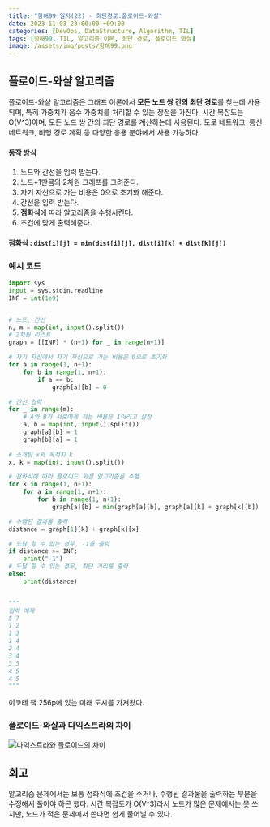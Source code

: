```yaml
---
title: "항해99 일지(22) - 최단경로:플로이드-와샬"
date: 2023-11-03 23:00:00 +09:00
categories: [DevOps, DataStructure, Algorithm, TIL]
tags: [항해99, TIL, 알고리즘 이론, 최단 경로, 플로이드 와샬]
image: /assets/img/posts/항해99.png
---
```



## 플로이드-와샬 알고리즘
플로이드-와샬 알고리즘은 그래프 이론에서 **모든 노드 쌍 간의 최단 경로**를 찾는데 사용되며, 특히 가중치가 음수 가중치를 처리할 수 있는 장점을 가진다. 시간 복잡도는 O(V^3)이며, 모든 노드 쌍 간의 최단 경로를 계산하는데 사용된다. 도로 네트워크, 통신 네트워크, 비행 경로 계획 등 다양한 응용 분야에서 사용 가능하다.


#### 동작 방식

1. 노드와 간선을 입력 받는다.
2. 노드+1만큼의 2차원 그래프를 그려준다.
3. 자기 자신으로 가는 비용은 0으로 초기화 해준다.
4. 간선을 입력 받는다.
5. **점화식**에 따라 알고리즘을 수행시킨다.
6. 조건에 맞게 출력해준다.

#### 점화식 : **`dist[i][j] = min(dist[i][j], dist[i][k] + dist[k][j])`**

### 예시 코드
```python
import sys
input = sys.stdin.readline
INF = int(1e9)


# 노드, 간선
n, m = map(int, input().split())
# 2차원 리스트
graph = [[INF] * (n+1) for _ in range(n+1)]

# 자기 자신에서 자기 자신으로 가는 비용은 0으로 초기화
for a in range(1, n+1):
	for b in range(1, n+1):
		if a == b:
			graph[a][b] = 0

# 간선 입력
for _ in range(m):
	# A와 B가 서로에게 가는 비용은 1이라고 설정
	a, b = map(int, input().split())
	graph[a][b] = 1
	graph[b][a] = 1
	
# 소개팅 x와 목적지 k
x, k = map(int, input().split())

# 점화식에 따라 플로이드 위셜 알고리즘을 수행
for k in range(1, n+1):
	for a in range(1, n+1):
		for b in range(1, n+1):
			graph[a][b] = min(graph[a][b], graph[a][k] + graph[k][b])

# 수행된 결과를 출력
distance = graph[1][k] + graph[k][x]

# 도달 할 수 없는 경우, -1을 출력
if distance >= INF:
	print("-1")
# 도달 할 수 있는 경우, 최단 거리를 출력
else:
	print(distance)


"""
입력 예제
5 7
1 2
1 3
1 4
2 4
3 4
3 5
4 5
4 5
"""
```

이코테 책 256p에 있는 미래 도시를 가져왔다. 


### 플로이드-와샬과 다익스트라의 차이

![다익스트라와 플로이드의 차이](https://github.com/honge7694/honge7694.github.io/assets/76715487/4a56bc7c-bde0-4d51-a13c-62e6530732fb)

## 회고
알고리즘 문제에서는 보통 점화식에 조건을 주거나, 수행된 결과물을 출력하는 부분을 수정해서 풀어야 하곤 했다. 시간 복잡도가 O(V^3)라서 노드가 많은 문제에서는 못 쓰지만, 노드가 적은 문제에서 쓴다면 쉽게 풀어낼 수 있다.
